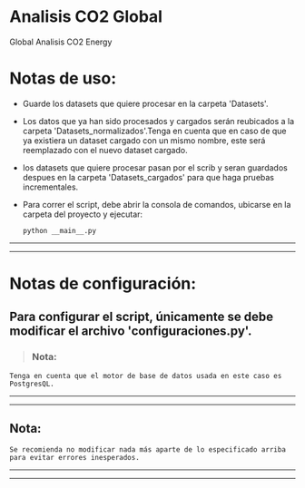 # Analisis CO2 Global
 Global Analisis CO2 Energy

#  **Notas de uso**:
- Guarde los datasets que quiere procesar en la carpeta 'Datasets'.
- Los datos que ya han sido procesados y cargados serán reubicados a la carpeta 'Datasets_normalizados'.Tenga en cuenta que en caso de que ya existiera un dataset cargado con un mismo nombre, este será reemplazado con el nuevo dataset cargado.
- los datasets que quiere procesar pasan por el scrib y seran guardados despues en la carpeta 'Datasets_cargados' para que haga pruebas incrementales.
- Para correr el script, debe abrir la consola de comandos, ubicarse en la carpeta del proyecto y ejecutar: 

      python __main__.py

---
---
# **Notas de configuración**:
## Para configurar el script, únicamente se debe modificar el archivo 'configuraciones.py'.  

>### Nota:  
    Tenga en cuenta que el motor de base de datos usada en este caso es PostgresQL.
---
---

## **Nota:**  
    Se recomienda no modificar nada más aparte de lo especificado arriba para evitar errores inesperados.

---
---
